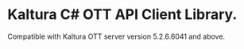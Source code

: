 # Kaltura C# OTT API Client Library.
Compatible with Kaltura OTT server version 5.2.6.6041 and above.
